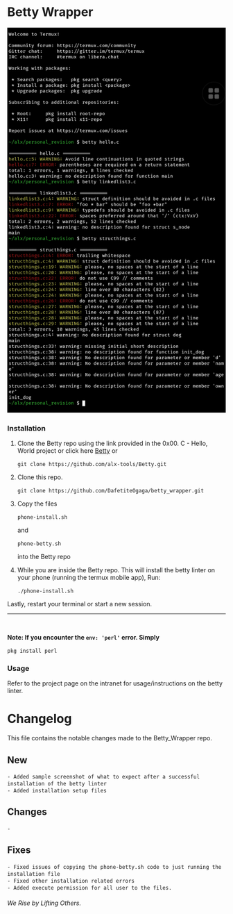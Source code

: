 # Betty Wrapper

![Sample Image](SmartSelect_20230819-233756_Termux.jpg)

### Installation

1. Clone the Betty repo using the link provided in the 0x00. C - Hello, World project or click here [Betty](https://github.com/alx-tools/Betty) or
   ```
   git clone https://github.com/alx-tools/Betty.git
   ```


2. Clone this repo. 
   ```
   git clone https://github.com/DafetiteOgaga/betty_wrapper.git
   ```

3. Copy the files
   ```
   phone-install.sh
   ```
   and
   ```
   phone-betty.sh
   ```
   into the Betty repo


4. While you are inside the Betty repo. This will install the betty linter on your phone (running the termux mobile app), Run:
   ```
   ./phone-install.sh
   ```

Lastly, restart your terminal or start a new session.

<hr>

<br>

**Note: If you encounter the `env: 'perl'` error. Simply**
   ```
   pkg install perl
   ```


### Usage

Refer to the project page on the intranet for usage/instructions on the betty linter.


# Changelog
This file contains the notable changes made to the Betty_Wrapper repo.

## New
	- Added sample screenshot of what to expect after a successful installation of the betty linter
	- Added installation setup files


## Changes 
	-

## Fixes
	- Fixed issues of copying the phone-betty.sh code to just running the installation file
	- Fixed other installation related errors
    - Added execute permission for all user to the files.




###### We Rise by Lifting Others.
